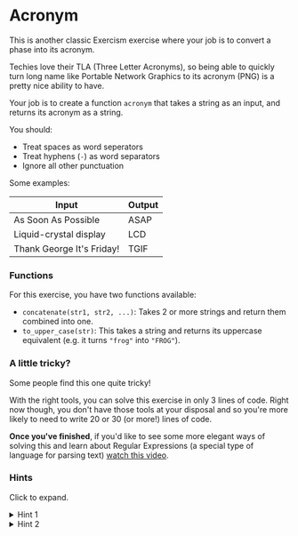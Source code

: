 # Acronym

This is another classic Exercism exercise where your job is to convert a phase into its acronym.

Techies love their TLA (Three Letter Acronyms), so being able to quickly turn long name like Portable Network Graphics to its acronym (PNG) is a pretty nice ability to have.

Your job is to create a function `acronym` that takes a string as an input, and returns its acronym as a string.

You should:

- Treat spaces as word seperators
- Treat hyphens (`-`) as word separators
- Ignore all other punctuation

Some examples:

| Input                     | Output |
| ------------------------- | ------ |
| As Soon As Possible       | ASAP   |
| Liquid-crystal display    | LCD    |
| Thank George It's Friday! | TGIF   |

### Functions

For this exercise, you have two functions available:

- `concatenate(str1, str2, ...)`: Takes 2 or more strings and return them combined into one.
- `to_upper_case(str)`: This takes a string and returns its uppercase equivalent (e.g. it turns `"frog"` into `"FROG"`).

### A little tricky?

Some people find this one quite tricky!

With the right tools, you can solve this exercise in only 3 lines of code. Right now though, you don't have those tools at your disposal and so you're more likely to need to write 20 or 30 (or more!) lines of code.

**Once you've finished**, if you'd like to see some more elegant ways of solving this and learn about Regular Expressions (a special type of language for parsing text) [watch this video](https://www.youtube.com/watch?v=ofzqp4MFHvM&ab_channel=Exercism).

### Hints

Click to expand.

<details>
<summary>Hint 1</summary>

You don't need 26 if/else statements to check whether something is a letter.
How could you use something you learnt in Level 5 to do it a better way?

</details>

<details>
<summary>Hint 2</summary>

`"a"` is not the same as `"A"`. You don't really care about whether a letter is lowercase or uppercase when working out what the acronym is, but you do need to consider case a lot during the exercise.

</details>
